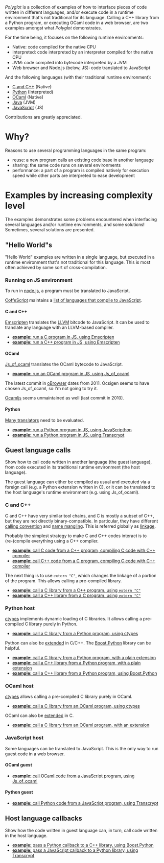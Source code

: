 *Polyglot* is a collection of examples of how to interface pieces of code written in different languages,
and/or execute code in a runtime environment that's not traditional for its language.
Calling a C++ library from a Python program, or executing OCaml code in a web browser,
are two examples amongst what *Polyglot* demonstrates.

For the time being, it focuses on the following runtime environments:

- Native: code compiled for the native CPU
- Interpreted: code interpreted by an interpreter compiled for the native CPU
- JVM: code compiled into bytecode interpreted by a JVM
- Web browser and Node.js (below, JS): code translated to JavaScript

And the following languages (with their traditional runtime environment):

- [C and C++](http://en.cppreference.com/w/) (Native)
- [Python](https://www.python.org/) (Interpreted)
- [OCaml](https://ocaml.org/) (Native)
- [Java](https://java.com/) (JVM)
- [JavaScript](https://developer.mozilla.org/en-US/docs/Web/JavaScript) (JS)

Contributions are greatly appreciated.

Why?
====

Reasons to use several programming languages in the same program:

- reuse: a new program calls an existing code base in another language
- sharing: the same code runs on several environments
- performance: a part of a program is compiled natively for execution speed while other parts are interpreted to ease development

Examples by increasing complexity level
=======================================

The examples demonstrates some problems encountered when interfacing several languages and/or runtime environments, and some solutions!
Sometimes, several solutions are presented.

"Hello World"s
--------------

"Hello World" examples are written in a single language, but executed in a runtime environment that's not traditional for this language.
This is most often achieved by some sort of cross-compilation.

### Running on JS environment

To run in [node.js](https://nodejs.org/), a program must be translated to JavaScript.

[CoffeScript](https://coffeescript.org/) maintains a [list of languages that compile to JavaScript](https://github.com/jashkenas/coffeescript/wiki/List-of-languages-that-compile-to-JS).

#### C and C++

[Emscripten](http://emscripten.org/) translates the [LLVM](http://llvm.org/) bitcode to JavaScript.
It can be used to translate any language with an LLVM-based compiler.

- [**example**: run a C program in JS, using Emscripten](HelloWorlds/C_in_JS.Emscripten)
- [**example**: run a C++ program in JS, using Emscripten](HelloWorlds/C++_in_JS.Emscripten)

#### OCaml

[Js_of_ocaml](http://ocsigen.org/js_of_ocaml/) translates the OCaml bytecode to JavaScript.

- [**example**: run an OCaml program in JS, using Js_of_ocaml](HelloWorlds/OCaml_in_JS.js_of_ocaml)

The latest commit in [oBrowser](https://github.com/ocsigen/obrowser) dates from 2011.
Ocsigen seems to have chosen Js_of_ocaml, so I'm not going to try it.

[Ocamljs](https://github.com/jaked/ocamljs) seems unmaintained as well (last commit in 2010).

<!--@todo Evaluate [BuckleScript](https://bucklescript.github.io/).-->

#### Python

[Many translators](https://github.com/jashkenas/coffeescript/wiki/List-of-languages-that-compile-to-JS#python) need to be evaluated.

- [**example**: run a Python program in JS, using JavaScripthon](HelloWorlds/Python_in_JS.JavaScripthon)
- [**example**: run a Python program in JS, using Transcrypt](HelloWorlds/Python_in_JS.Transcrypt)

Guest language calls
--------------------

Show how to call code written in another language (the guest language), from code executed in its traditional runtime environment (the host language).

The guest language can either be compiled as usual and executed via a foreign call (e.g. a Python extension written in C),
or it can be translated to the host language's runtime environment (e.g. using Js_of_ocaml).

### C and C++

C and C++ have very similar tool chains, and C is mostly a subset of C++, but they are not directly binary-compatible.
In particular, they have different [calling convention](https://en.wikipedia.org/wiki/Calling_convention)
and [name mangling](https://en.wikipedia.org/wiki/Name_mangling).
This is referred globally as [linkage](http://en.cppreference.com/w/cpp/language/language_linkage).

Probably the simplest strategy to make C and C++ codes interact is to (re-)compile everything using a C++ compiler.

- [**example**: call C code from a C++ program, compiling C code with C++ compiler](GuestCalls/C_from_C++.C_as_C++)
- [**example**: call C++ code from a C program, compiling C code with C++ compiler](GuestCalls/C++_from_C.C_as_C++)

The next thing is to use `extern "C"`, which changes the linkage of a portion of the program.
This allows calling a pre-compiled library.

- [**example**: call a C library from a C++ program, using `extern "C"`](GuestCalls/C_from_C++.extern_C)
- [**example**: call a C++ library from a C program, using `extern "C"`](GuestCalls/C++_from_C.extern_C)

### Python host

[ctypes](https://docs.python.org/3/library/ctypes.html) implements dynamic loading of C libraries.
It allows calling a pre-compiled C library purely in Python.

- [**example**: call a C library from a Python program, using ctypes](GuestCalls/C_from_Python.ctypes)

<!-- @todo call a C++ library using ctypes -->

Python can also be [extended](https://docs.python.org/3/extending/extending.html) in C/C++.
The [Boost.Python](https://www.boost.org/doc/libs/1_67_0/libs/python/doc/html/index.html) library can be helpful.

- [**example**: call a C library from a Python program, with a plain extension](GuestCalls/C_from_Python.extension)
- [**example**: call a C++ library from a Python program, with a plain extension](GuestCalls/C++_from_Python.extension)
- [**example**: call a C++ library from a Python program, using Boost.Python](GuestCalls/C++_from_Python.Boost)

### OCaml host

[ctypes](https://github.com/ocamllabs/ocaml-ctypes) allows calling a pre-compiled C library purely in OCaml.

- [**example**: call a C library from an OCaml program, using ctypes](GuestCalls/C_from_OCaml.ctypes)

OCaml can also be [extended](http://caml.inria.fr/pub/docs/manual-ocaml/intfc.html) in C.

- [**example**: call a C library from an OCaml program, with an extension](GuestCalls/C_from_OCaml.extension)

### JavaScript host

Some languages can be translated to JavaScript.
This is the only way to run guest code in a web browser.
<!-- @todo In node.js however, JavaScript can be extended -->

#### OCaml guest

- [**example**: call OCaml code from a JavaScript program, using Js_of_ocaml](GuestCalls/OCaml_from_JavaScript.js_of_ocaml)

#### Python guest

- [**example**: call Python code from a JavaScript program, using Transcrypt](GuestCalls/Python_from_Javascript.Transcrypt)

Host language callbacks
-----------------------

Show how the code written in guest language can, in turn, call code written in the host language.

- [**example**: pass a Python callback to a C++ library, using Boost.Python](HostCallbacks/C++_from_Python.Boost)
- [**example**: pass a JavaScript callback to a Python library, using Transcrypt](HostCallbacks/Python_from_JavaScript.Transcrypt)

<!--
@todo Resource management
-------------------

These examples show how to allocate and free resources managed by guest language.

@todo Iterators
---------

@todo External native libraries
-------------------------

Using native libraries in JS or JVM requires replacing them with JS/JVM implementations with compatible interfaces.
-->

<!-- @todo Talk about Cordova and its plugins architecture -->
